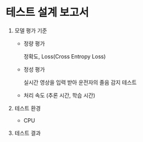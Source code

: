 # 테스트 설계 보고서

1. 모델 평가 기준
    - 정량 평가
        
        정확도, Loss(Cross Entropy Loss)
        
    - 정성 평가
        
        실시간 영상을 입력 받아 운전자의 졸음 감지 테스트
        
    - 처리 속도 (추론 시간, 학습 시간)
2. 테스트 환경
    - CPU
  
      
3. 테스트 결과
